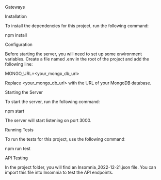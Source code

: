Gateways

Installation

To install the dependencies for this project, run the following command:

npm install

Configuration

Before starting the server, you will need to set up some environment variables. Create a file named .env in the root of the project and add the following line:

MONGO_URL=<your_mongo_db_url>

Replace <your_mongo_db_url> with the URL of your MongoDB database.

Starting the Server

To start the server, run the following command:

npm start

The server will start listening on port 3000.

Running Tests

To run the tests for this project, use the following command:

npm run test

API Testing

In the project folder, you will find an Insomnia_2022-12-21.json file. You can import this file into Insomnia to test the API endpoints.